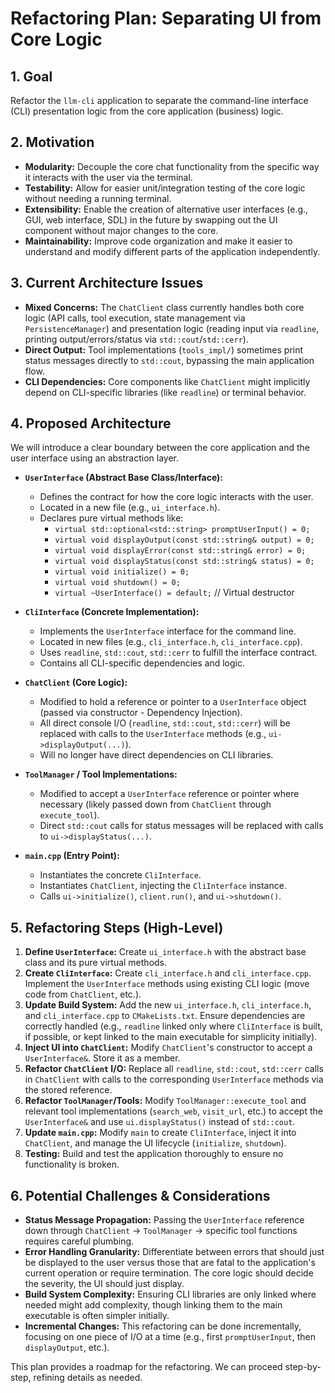 # Refactoring Plan: Separating UI from Core Logic

## 1. Goal

Refactor the `llm-cli` application to separate the command-line interface (CLI) presentation logic from the core application (business) logic.

## 2. Motivation

*   **Modularity:** Decouple the core chat functionality from the specific way it interacts with the user via the terminal.
*   **Testability:** Allow for easier unit/integration testing of the core logic without needing a running terminal.
*   **Extensibility:** Enable the creation of alternative user interfaces (e.g., GUI, web interface, SDL) in the future by swapping out the UI component without major changes to the core.
*   **Maintainability:** Improve code organization and make it easier to understand and modify different parts of the application independently.

## 3. Current Architecture Issues

*   **Mixed Concerns:** The `ChatClient` class currently handles both core logic (API calls, tool execution, state management via `PersistenceManager`) and presentation logic (reading input via `readline`, printing output/errors/status via `std::cout`/`std::cerr`).
*   **Direct Output:** Tool implementations (`tools_impl/`) sometimes print status messages directly to `std::cout`, bypassing the main application flow.
*   **CLI Dependencies:** Core components like `ChatClient` might implicitly depend on CLI-specific libraries (like `readline`) or terminal behavior.

## 4. Proposed Architecture

We will introduce a clear boundary between the core application and the user interface using an abstraction layer.

*   **`UserInterface` (Abstract Base Class/Interface):**
    *   Defines the contract for how the core logic interacts with the user.
    *   Located in a new file (e.g., `ui_interface.h`).
    *   Declares pure virtual methods like:
        *   `virtual std::optional<std::string> promptUserInput() = 0;`
        *   `virtual void displayOutput(const std::string& output) = 0;`
        *   `virtual void displayError(const std::string& error) = 0;`
        *   `virtual void displayStatus(const std::string& status) = 0;`
        *   `virtual void initialize() = 0;`
        *   `virtual void shutdown() = 0;`
        *   `virtual ~UserInterface() = default;` // Virtual destructor

*   **`CliInterface` (Concrete Implementation):**
    *   Implements the `UserInterface` interface for the command line.
    *   Located in new files (e.g., `cli_interface.h`, `cli_interface.cpp`).
    *   Uses `readline`, `std::cout`, `std::cerr` to fulfill the interface contract.
    *   Contains all CLI-specific dependencies and logic.

*   **`ChatClient` (Core Logic):**
    *   Modified to hold a reference or pointer to a `UserInterface` object (passed via constructor - Dependency Injection).
    *   All direct console I/O (`readline`, `std::cout`, `std::cerr`) will be replaced with calls to the `UserInterface` methods (e.g., `ui->displayOutput(...)`).
    *   Will no longer have direct dependencies on CLI libraries.

*   **`ToolManager` / Tool Implementations:**
    *   Modified to accept a `UserInterface` reference or pointer where necessary (likely passed down from `ChatClient` through `execute_tool`).
    *   Direct `std::cout` calls for status messages will be replaced with calls to `ui->displayStatus(...)`.

*   **`main.cpp` (Entry Point):**
    *   Instantiates the concrete `CliInterface`.
    *   Instantiates `ChatClient`, injecting the `CliInterface` instance.
    *   Calls `ui->initialize()`, `client.run()`, and `ui->shutdown()`.

## 5. Refactoring Steps (High-Level)

1.  **Define `UserInterface`:** Create `ui_interface.h` with the abstract base class and its pure virtual methods.
2.  **Create `CliInterface`:** Create `cli_interface.h` and `cli_interface.cpp`. Implement the `UserInterface` methods using existing CLI logic (move code from `ChatClient`, etc.).
3.  **Update Build System:** Add the new `ui_interface.h`, `cli_interface.h`, and `cli_interface.cpp` to `CMakeLists.txt`. Ensure dependencies are correctly handled (e.g., `readline` linked only where `CliInterface` is built, if possible, or kept linked to the main executable for simplicity initially).
4.  **Inject UI into `ChatClient`:** Modify `ChatClient`'s constructor to accept a `UserInterface&`. Store it as a member.
5.  **Refactor `ChatClient` I/O:** Replace all `readline`, `std::cout`, `std::cerr` calls in `ChatClient` with calls to the corresponding `UserInterface` methods via the stored reference.
6.  **Refactor `ToolManager`/Tools:** Modify `ToolManager::execute_tool` and relevant tool implementations (`search_web`, `visit_url`, etc.) to accept the `UserInterface&` and use `ui.displayStatus()` instead of `std::cout`.
7.  **Update `main.cpp`:** Modify `main` to create `CliInterface`, inject it into `ChatClient`, and manage the UI lifecycle (`initialize`, `shutdown`).
8.  **Testing:** Build and test the application thoroughly to ensure no functionality is broken.

## 6. Potential Challenges & Considerations

*   **Status Message Propagation:** Passing the `UserInterface` reference down through `ChatClient` -> `ToolManager` -> specific tool functions requires careful plumbing.
*   **Error Handling Granularity:** Differentiate between errors that should just be displayed to the user versus those that are fatal to the application's current operation or require termination. The core logic should decide the severity, the UI should just display.
*   **Build System Complexity:** Ensuring CLI libraries are only linked where needed might add complexity, though linking them to the main executable is often simpler initially.
*   **Incremental Changes:** This refactoring can be done incrementally, focusing on one piece of I/O at a time (e.g., first `promptUserInput`, then `displayOutput`, etc.).

This plan provides a roadmap for the refactoring. We can proceed step-by-step, refining details as needed.
